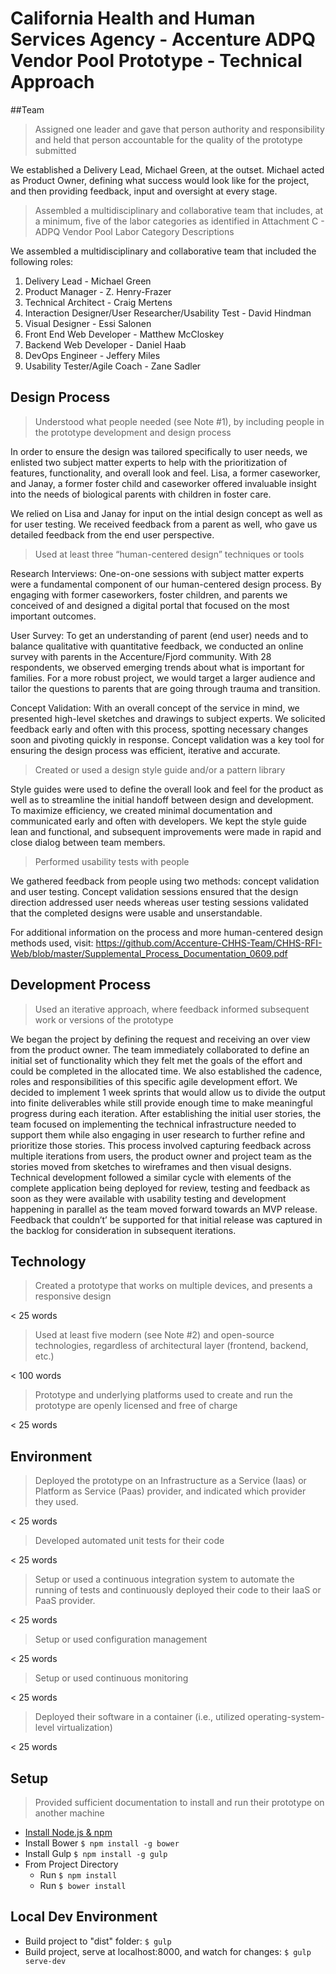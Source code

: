 # California Health and Human Services Agency - Accenture ADPQ Vendor Pool Prototype - Technical Approach

##Team
> Assigned one leader and gave that person authority and responsibility and held that person accountable for the quality of the prototype submitted

We established a Delivery Lead, Michael Green, at the outset. Michael acted as Product Owner, defining what success would look like for the project, and then providing feedback, input and oversight at every stage.

> Assembled a multidisciplinary and collaborative team that includes, at a minimum, five of the labor categories as identified in Attachment C - ADPQ Vendor Pool Labor Category Descriptions

We assembled a multidisciplinary and collaborative team that included the following roles: 
 1. Delivery Lead - Michael Green 
 2. Product Manager - Z. Henry-Frazer
 3. Technical Architect - Craig Mertens
 4. Interaction Designer/User Researcher/Usability Test - David Hindman
 5. Visual Designer - Essi Salonen
 6. Front End Web Developer - Matthew McCloskey
 7. Backend Web Developer - Daniel Haab
 8. DevOps Engineer - Jeffery Miles
 9. Usability Tester/Agile Coach - Zane Sadler

## Design Process
> Understood what people needed (see Note #1), by including people in the prototype development and design process

In order to ensure the design was tailored specifically to user needs, we enlisted two subject matter experts to help with the prioritization of features, functionality, and overall look and feel. Lisa, a former caseworker, and Janay, a former foster child and caseworker offered invaluable insight into the needs of biological parents with children in foster care. 

We relied on Lisa and Janay for input on the intial design concept as well as for user testing. We received feedback from a parent as well, who gave us detailed feedback from the end user perspective.  

> Used at least three “human-centered design” techniques or tools

Research Interviews: One-on-one sessions with subject matter experts were a fundamental component of our human-centered design process. By engaging with former caseworkers, foster children, and parents we conceived of and designed a digital portal that focused on the most important outcomes.  

User Survey: To get an understanding of parent (end user) needs and to balance qualitative with quantitative feedback, we conducted an online survey with parents in the Accenture/Fjord community. With 28 respondents, we observed emerging trends about what is important for families. For a more robust project, we would target a larger audience and tailor the questions to parents that are going through trauma and transition. 

Concept Validation: With an overall concept of the service in mind, we presented high-level sketches and drawings to subject experts. We solicited feedback early and often with this process, spotting necessary changes soon and pivoting quickly in response. Concept validation was a key tool for ensuring the design process was efficient, iterative and accurate. 

> Created or used a design style guide and/or a pattern library

Style guides were used to define the overall look and feel for the product as well as to streamline the initial handoff between design and development. To maximize efficiency, we created minimal documentation and communicated early and often with developers. We kept the style guide lean and functional, and subsequent improvements were made in rapid and close dialog between team members. 

> Performed usability tests with people

We gathered feedback from people using two methods: concept validation and user testing. Concept validation sessions ensured that the design direction addressed user needs whereas user testing sessions validated that the completed designs were usable and unserstandable.

For additional information on the process and more human-centered design methods used, visit:
https://github.com/Accenture-CHHS-Team/CHHS-RFI-Web/blob/master/Supplemental_Process_Documentation_0609.pdf


## Development Process
> Used an iterative approach, where feedback informed subsequent work or versions of the prototype

We began the project by defining the request and receiving an over view from the product owner. The team immediately collaborated to define an initial set of functionality which they felt met the goals of the effort and could be completed in the allocated time. We also established the cadence, roles and responsibilities of this specific agile development effort. We decided to implement 1 week sprints that would allow us to divide the output into finite deliverables while still provide enough time to make meaningful progress during each iteration. After establishing the initial user stories, the team focused on implementing the technical infrastructure needed to support them while also engaging in user research to further refine and prioritize those stories. This process involved capturing feedback across multiple iterations from users, the product owner and project team as the stories moved from sketches to wireframes and then visual designs. Technical development followed a similar cycle with elements of the complete application being deployed for review, testing and feedback as soon as they were available with usability testing and development happening in parallel as the team moved forward towards an MVP release. Feedback that couldn’t’ be supported for that initial release was captured in the backlog for consideration in subsequent iterations. 

## Technology
> Created a prototype that works on multiple devices, and presents a responsive design

< 25 words

> Used at least five modern (see Note #2) and open-source technologies, regardless of architectural layer (frontend, backend, etc.)

< 100 words

> Prototype and underlying platforms used to create and run the prototype are openly licensed and free of charge

< 25 words

## Environment
> Deployed the prototype on an Infrastructure as a Service (Iaas) or Platform as Service (Paas) provider, and indicated which provider they used.

< 25 words

> Developed automated unit tests for their code

< 25 words

> Setup or used a continuous integration system to automate the running of tests and continuously deployed their code to their IaaS or PaaS provider.

< 25 words

> Setup or used configuration management

< 25 words

> Setup or used continuous monitoring
 
< 25 words

> Deployed their software in a container (i.e., utilized operating-system-level virtualization)

< 25 words

## Setup
> Provided sufficient documentation to install and run their prototype on another machine

* [Install Node.js & npm](https://nodejs.org/)
* Install Bower `$ npm install -g bower`
* Install Gulp `$ npm install -g gulp`
* From Project Directory
	* Run `$ npm install`
	* Run `$ bower install`

## Local Dev Environment
* Build project to "dist" folder: `$ gulp`
* Build project, serve at localhost:8000, and watch for changes: `$ gulp serve-dev`
